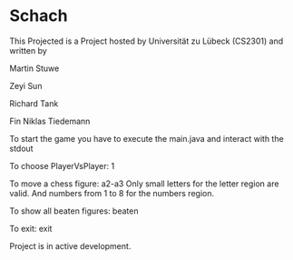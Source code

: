 # Schach

This Projected is a Project hosted by Universität zu Lübeck (CS2301) and written by

Martin Stuwe

Zeyi Sun

Richard Tank

Fin Niklas Tiedemann



To start the game you have to execute the main.java and interact with the stdout

To choose PlayerVsPlayer: 1

To move a chess figure: a2-a3 
Only small letters for the letter region are valid.
And numbers from 1 to 8 for the numbers region.

To show all beaten figures: beaten

To exit: exit



Project is in active development.